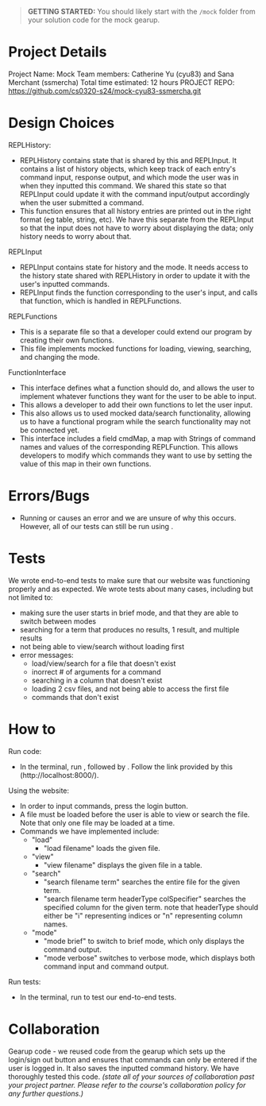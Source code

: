 > **GETTING STARTED:** You should likely start with the `/mock` folder from your solution code for the mock gearup.

# Project Details

Project Name: Mock
Team members: Catherine Yu (cyu83) and Sana Merchant (ssmercha)
Total time estimated: 12 hours
PROJECT REPO: https://github.com/cs0320-s24/mock-cyu83-ssmercha.git

# Design Choices

REPLHistory:

- REPLHistory contains state that is shared by this and REPLInput. It contains a list of history objects, which keep track of each entry's command input, response output, and which mode the user was in when they inputted this command. We shared this state so that REPLInput could update it with the command input/output accordingly when the user submitted a command.
- This function ensures that all history entries are printed out in the right format (eg table, string, etc). We have this separate from the REPLInput so that the input does not have to worry about displaying the data; only history needs to worry about that.

REPLInput

- REPLInput contains state for history and the mode. It needs access to the history state shared with REPLHistory in order to update it with the user's inputted commands.
- REPLInput finds the function corresponding to the user's input, and calls that function, which is handled in REPLFunctions.

REPLFunctions

- This is a separate file so that a developer could extend our program by creating their own functions.
- This file implements mocked functions for loading, viewing, searching, and changing the mode.

FunctionInterface

- This interface defines what a function should do, and allows the user to implement whatever functions they want for the user to be able to input.
- This allows a developer to add their own functions to let the user input.
- This also allows us to used mocked data/search functionality, allowing us to have a functional program while the search functionality may not be connected yet.
- This interface includes a field cmdMap, a map with Strings of command names and values of the corresponding REPLFunction. This allows developers to modify which commands they want to use by setting the value of this map in their own functions.

# Errors/Bugs

- Running <npm run test> or <npm run test:unit> causes an error and we are unsure of why this occurs. However, all of our tests can still be run using <npm run test:e2e>.

# Tests

We wrote end-to-end tests to make sure that our website was functioning properly and as expected. We wrote tests about many cases, including but not limited to:

- making sure the user starts in brief mode, and that they are able to switch between modes
- searching for a term that produces no results, 1 result, and multiple results
- not being able to view/search without loading first
- error messages:
  - load/view/search for a file that doesn't exist
  - inorrect # of arguments for a command
  - searching in a column that doesn't exist
  - loading 2 csv files, and not being able to access the first file
  - commands that don't exist

# How to

Run code:

- In the terminal, run <npm run build>, followed by <npm run start>. Follow the link provided by this (http://localhost:8000/).

Using the website:

- In order to input commands, press the login button.
- A file must be loaded before the user is able to view or search the file. Note that only one file may be loaded at a time.
- Commands we have implemented include:
  - "load"
    - "load filename" loads the given file.
  - "view"
    - "view filename" displays the given file in a table.
  - "search"
    - "search filename term" searches the entire file for the given term.
    - "search filename term headerType colSpecifier" searches the specified column for the given term. note that headerType should either be "i" representing indices or "n" representing column names.
  - "mode"
    - "mode brief" to switch to brief mode, which only displays the command output.
    - "mode verbose" switches to verbose mode, which displays both command input and command output.

Run tests:

- In the terminal, run <npm run test:e2e> to test our end-to-end tests.

# Collaboration

Gearup code - we reused code from the gearup which sets up the login/sign out button and ensures that commands can only be entered if the user is logged in. It also saves the inputted command history. We have thoroughly tested this code.
_(state all of your sources of collaboration past your project partner. Please refer to the course's collaboration policy for any further questions.)_
